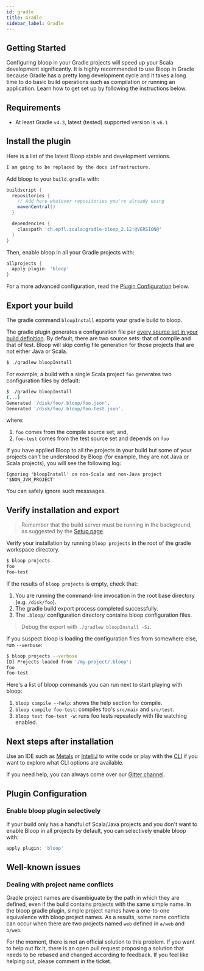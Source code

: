 ```yaml
---
id: gradle
title: Gradle
sidebar_label: Gradle
---
```


## Getting Started

Configuring bloop in your Gradle projects will speed up your Scala
development significantly. It is highly recommended to use Bloop in Gradle
because Gradle has a pretty long development cycle and it takes a long time
to do basic build operations such as compilation or running an application.
Learn how to get set up by following the instructions below.

<!-- start -->

## Requirements

- At least Gradle `v4.3`, latest (tested) supported version is `v6.1`

## Install the plugin

Here is a list of the latest Bloop stable and development versions.

```scala mdoc:releases
I am going to be replaced by the docs infrastructure.
```



Add bloop to your `build.gradle` with:

```gradle
buildscript {
  repositories {
    // Add here whatever repositories you're already using
    mavenCentral()
  }

  dependencies {
    classpath 'ch.epfl.scala:gradle-bloop_2.12:@VERSION@'
  }
}
```


Then, enable bloop in all your Gradle projects with:

```gradle
allprojects {
  apply plugin: 'bloop'
}
```

For a more advanced configuration, read the [Plugin Configuration](#plugin-configuration) below.

## Export your build

The gradle command `bloopInstall` exports your gradle build to bloop.

The gradle plugin generates a configuration file per [every source set in your build
definition](https://docs.gradle.org/current/userguide/scala_plugin.html#sec:scala_source_set_properties).
By default, there are two source sets: that of compile and that of test. Bloop will skip config file
generation for those projects that are not either Java or Scala.

```bash
$ ./gradlew bloopInstall
```

For example, a build with a single Scala project `foo` generates two configuration files by default:

```bash
$ ./gradlew bloopInstall
(...)
Generated '/disk/foo/.bloop/foo.json'.
Generated '/disk/foo/.bloop/foo-test.json'.
```

where:
1. `foo` comes from the compile source set; and,
1. `foo-test` comes from the test source set and depends on `foo`

If you have applied Bloop to all the projects in your build but some of your
projects can't be understood by Bloop (for example, they are not Java or
Scala projects), you will see the following log:

```
Ignoring 'bloopInstall' on non-Scala and non-Java project '$NON_JVM_PROJECT'
```

You can safely ignore such messsages.

## Verify installation and export

> Remember that the build server must be running in the background, as suggested by the [Setup
page](/setup).

Verify your installation by running `bloop projects` in the root of the gradle workspace directory.

```bash
$ bloop projects
foo
foo-test
```

If the results of `bloop projects` is empty, check that:

1. You are running the command-line invocation in the root base directory (e.g. `/disk/foo`).
1. The gradle build export process completed successfully.
1. The `.bloop/` configuration directory contains bloop configuration files.

> Debug the export with `./gradlew bloopInstall -Si`.

If you suspect bloop is loading the configuration files from somewhere else, run `--verbose`:

```bash
$ bloop projects --verbose
[D] Projects loaded from '/my-project/.bloop':
foo
foo-test
```

Here's a list of bloop commands you can run next to start playing with bloop:

1. `bloop compile --help`: shows the help section for compile.
1. `bloop compile foo-test`: compiles foo's `src/main` and `src/test`.
1. `bloop test foo-test -w`: runs foo tests repeatedly with file watching enabled.

<!-- end -->

## Next steps after installation

Use an IDE such as [Metals](docs/ides/metals) or
[IntelliJ](docs/ides/intellij) to write code or play with the
[CLI](docs/cli/tutorial) if you want to explore what CLI options are
available.

If you need help, you can always come over our [Gitter
channel](https://gitter.im/scalacenter/bloop).


## Plugin Configuration

### Enable bloop plugin selectively

If your build only has a handful of Scala/Java projects and you don't want to
enable Bloop in all projects by default, you can selectively enable bloop with:

```groovy
apply plugin: 'bloop'
```

## Well-known issues

### Dealing with project name conflicts

Gradle project names are disambiguate by the path in which they are defined, even if the build
contains projects with the same simple name. In the bloop gradle plugin, simple project names have a
one-to-one equivalence with bloop project names. As a results, some name conflicts can occur when
there are two projects named `web` defined in `a/web` and `b/web`.

For the moment, there is not an official solution to this problem. If you want to help out fix it,
there is an open pull request proposing a solution that needs to be rebased and changed according to
feedback. If you feel like helping out, please comment in the ticket.
